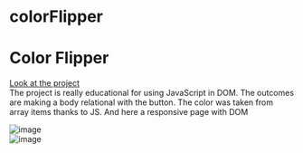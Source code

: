 # colorFlipper
# Color Flipper
[Look at the project](https://birkan-dogan.github.io/colorFlipper/) <br>
The project is really educational for using JavaScript in DOM. The outcomes are making a body relational with the button. The color was taken from array items thanks to JS. And here a responsive page with DOM

![image](https://user-images.githubusercontent.com/101419153/171748999-723b93e6-b0b8-4538-9c77-ef9c66ef474c.png) <br>
![image](https://user-images.githubusercontent.com/101419153/171749080-57fba0fc-7943-4bde-b8e8-92240400e6aa.png)


